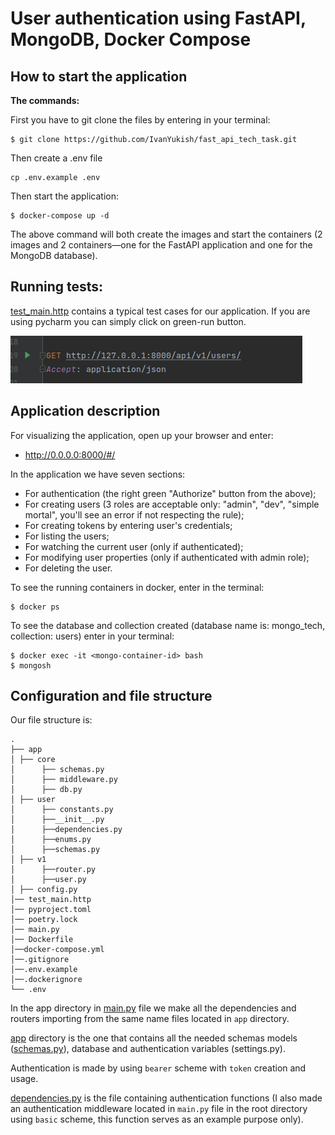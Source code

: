# User authentication using FastAPI, MongoDB, Docker Compose
## How to start the application

**The commands:**

First you have to git clone the files by entering in your terminal:
```
$ git clone https://github.com/IvanYukish/fast_api_tech_task.git
```  
Then create a .env file
```
cp .env.example .env
```

Then start the application:
```
$ docker-compose up -d
```
The above command will both create the images and start the containers (2 images and 2 containers—one for the FastAPI application and one for the MongoDB database).

## Running tests:
[test_main.http](test_main.http) contains a typical test cases for our application.
If you are using pycharm you can simply click on green-run button.

![example.png](example.png)

## Application description

For visualizing the application, open up your browser and enter:

* http://0.0.0.0:8000/#/

In the application we have seven sections:
* For authentication (the right green "Authorize" button from the above);
* For creating users (3 roles are acceptable only: "admin", "dev", "simple mortal", you'll see an error if not respecting the rule);
* For creating tokens by entering user's credentials;
* For listing the users;
* For watching the current user (only if authenticated);
* For modifying user properties (only if authenticated with admin role);
* For deleting the user.

To see the running containers in docker, enter in the terminal:
```
$ docker ps
```
To see the database and collection created (database name is: mongo_tech, collection: users) enter in your terminal:
```
$ docker exec -it <mongo-container-id> bash
$ mongosh

```

## Configuration and file structure
Our file structure is:
```
.
├── app
│ ├── core
│      ├── schemas.py
│      ├── middleware.py
│      ├── db.py
│ ├── user
│      ├── constants.py
│      ├──__init__.py
│      ├──dependencies.py
│      ├──enums.py
│      ├──schemas.py
│ ├── v1
│      ├──router.py
│      ├──user.py
│ ├── config.py
│── test_main.http
│── pyproject.toml
│── poetry.lock
│── main.py
│── Dockerfile
│──docker-compose.yml
│──.gitignore
│──.env.example
│──.dockerignore
└── .env

```
In the app directory in [main.py](main.py) file we make all the dependencies and routers importing from the same name files located in ```app``` directory.

[app](app) directory is the one that contains all the needed schemas models ([schemas.py](app%2Fuser%2Fschemas.py)), database and authentication variables (settings.py). 

Authentication is made by using ```bearer``` scheme with ```token``` creation and usage.

[dependencies.py](app%2Fuser%2Fdependencies.py) is the file containing authentication functions (I also made an authentication middleware located in ```main.py``` file in the root directory using ```basic``` scheme, this function serves as an example purpose only).